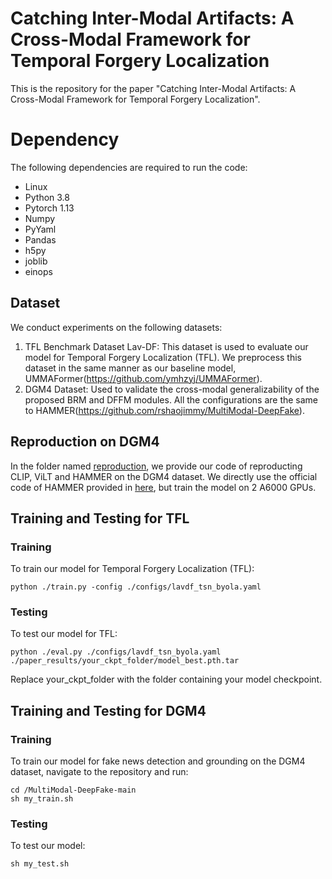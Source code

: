 # Catching Inter-Modal Artifacts: A Cross-Modal Framework for Temporal Forgery Localization
This is the repository for the paper "Catching Inter-Modal Artifacts: A Cross-Modal Framework for Temporal Forgery Localization".

# Dependency
The following dependencies are required to run the code:
- Linux
- Python 3.8
- Pytorch 1.13
- Numpy
- PyYaml
- Pandas
- h5py
- joblib
- einops

## Dataset
We conduct experiments on the following datasets:
1. TFL Benchmark Dataset Lav-DF: This dataset is used to evaluate our model for Temporal Forgery Localization (TFL). We preprocess this dataset in the same manner as our baseline model, UMMAFormer(https://github.com/ymhzyj/UMMAFormer).
2. DGM4 Dataset: Used to validate the cross-modal generalizability of the proposed BRM and DFFM modules. All the configurations are the same to HAMMER(https://github.com/rshaojimmy/MultiModal-DeepFake).

## Reproduction on DGM4
In the folder named [reproduction](./reproduction), we provide our code of reproducting CLIP, ViLT and HAMMER on the DGM4 dataset. We directly use the official code of HAMMER provided in [here](https://github.com/rshaojimmy/MultiModal-DeepFake), but train the model on 2 A6000 GPUs. 

## Training and Testing for TFL
### Training
To train our model for Temporal Forgery Localization (TFL):
```
python ./train.py -config ./configs/lavdf_tsn_byola.yaml
```
### Testing
To test our model for TFL:
```
python ./eval.py ./configs/lavdf_tsn_byola.yaml ./paper_results/your_ckpt_folder/model_best.pth.tar
```
Replace your_ckpt_folder with the folder containing your model checkpoint.

## Training and Testing for DGM4
### Training
To train our model for fake news detection and grounding on the DGM4 dataset, navigate to the repository and run:
```
cd /MultiModal-DeepFake-main
sh my_train.sh
```
### Testing
To test our model:
```
sh my_test.sh
```




